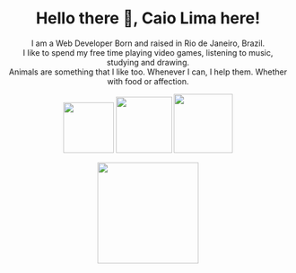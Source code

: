 <h1 align="center">Hello there 👋, Caio Lima here!</h1>

<p align="center">I am a Web Developer Born and raised in Rio de Janeiro, Brazil.<br>
I like to spend my free time playing video games, listening to music, studying and drawing.<br>
Animals are something that I like too. Whenever I can, I help them. Whether with food or affection.</p>



<p align="center">
  <a href="https://www.linkedin.com/in/caiovieiralima/"><img src="https://img.shields.io/badge/LinkedIn-0077B5?style=for-the-badge&logo=linkedin&logoColor=white" width="90"></a>     <a href="https://www.instagram.com/caiolimaart/"><img src="https://img.shields.io/badge/Instagram-E4405F?style=for-the-badge&logo=instagram&logoColor=white" width="100"></a> 
  <a src="https://www.deviantart.com/caiolimaart"><img src="https://img.shields.io/badge/DeviantArt-05CC47?style=for-the-badge&logo=DeviantArt&logoColor=white" width="105"></a></p>
  
  
 <div  align="center">
  <a href="https://github.com/CaioLima96">
<!--   <img height="180em" src="https://github-readme-stats.vercel.app/api?username=CaioLima96&show_icons=true&theme=tokyonight&include_all_commits=true&count_private=true"/> -->
  <img height="180em" src="https://github-readme-stats.vercel.app/api/top-langs/?username=CaioLima96&layout=compact&langs_count=7&theme=tokyonight"/>
</div>
<!--
**CaioLima96/CaioLima96** is a ✨ _special_ ✨ repository because its `README.md` (this file) appears on your GitHub profile.

Here are some ideas to get you started:

- 🔭 I’m currently working on ...
- 🌱 I’m currently learning ...
- 👯 I’m looking to collaborate on ...
- 🤔 I’m looking for help with ...
- 💬 Ask me about ...
- 📫 How to reach me: ...
- 😄 Pronouns: ...
- ⚡ Fun fact: ...
-->

